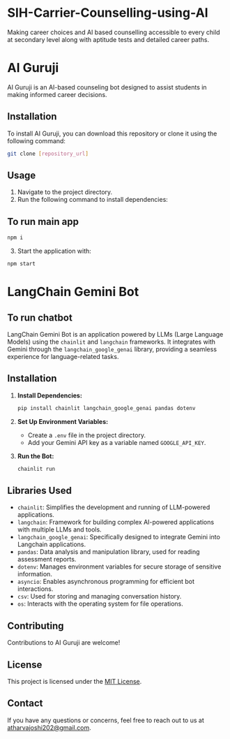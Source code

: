 # SIH-Carrier-Counselling-using-AI
Making career choices and AI based counselling accessible to every child at secondary level along with aptitude tests and detailed career paths.

# AI Guruji

AI Guruji is an AI-based counseling bot designed to assist students in making informed career decisions.

## Installation

To install AI Guruji, you can download this repository or clone it using the following command:

```bash
git clone [repository_url]
```

## Usage

1. Navigate to the project directory.
2. Run the following command to install dependencies:

## To run main app

```bash
npm i
```

3. Start the application with:

```bash
npm start
```

# LangChain Gemini Bot

## To run chatbot

LangChain Gemini Bot is an application powered by LLMs (Large Language Models) using the `chainlit` and `langchain` frameworks. It integrates with Gemini through the `langchain_google_genai` library, providing a seamless experience for language-related tasks.

## Installation

1. **Install Dependencies:**

   ```bash
   pip install chainlit langchain_google_genai pandas dotenv
   ```

2. **Set Up Environment Variables:**

   - Create a `.env` file in the project directory.
   - Add your Gemini API key as a variable named `GOOGLE_API_KEY`.

3. **Run the Bot:**

   ```bash
   chainlit run
   ```

## Libraries Used

- `chainlit`: Simplifies the development and running of LLM-powered applications.
- `langchain`: Framework for building complex AI-powered applications with multiple LLMs and tools.
- `langchain_google_genai`: Specifically designed to integrate Gemini into Langchain applications.
- `pandas`: Data analysis and manipulation library, used for reading assessment reports.
- `dotenv`: Manages environment variables for secure storage of sensitive information.
- `asyncio`: Enables asynchronous programming for efficient bot interactions.
- `csv`: Used for storing and managing conversation history.
- `os`: Interacts with the operating system for file operations.

## Contributing

Contributions to AI Guruji are welcome!

## License

This project is licensed under the [MIT License](LICENSE).

## Contact

If you have any questions or concerns, feel free to reach out to us at [atharvajoshi202@gmail.com](mailto:atharvajoshi202@gmail.com).
